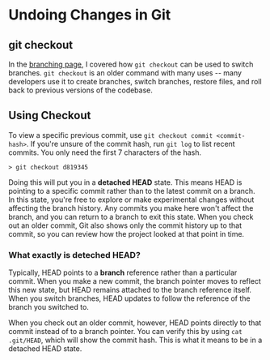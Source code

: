 # Undoing Changes in Git

## git checkout

In the [branching page](8-more-about-branching.md), I covered how `git checkout` can be used to switch branches. `git checkout` is an older command with many uses -- many developers use it to create branches, switch branches, restore files, and roll back to previous versions of the codebase.

## Using Checkout

To view a specific previous commit, use `git checkout commit <commit-hash>`. If you're unsure of the commit hash, run `git log` to list recent commits. You only need the first 7 characters of the hash.

```
> git checkout d819345
```

Doing this will put you in a **detached HEAD** state. This means HEAD is pointing to a specific commit rather than to the latest commit on a branch. In this state, you're free to explore or make experimental changes without affecting the branch history. Any commits you make here won't affect the branch, and you can return to a branch to exit this state.
When you check out an older commit, Git also shows only the commit history up to that commit, so you can review how the project looked at that point in time.

### What exactly is deteched HEAD?

Typically, HEAD points to a **branch** reference rather than a particular commit. When you make a new commit, the branch pointer moves to reflect this new state, but HEAD remains attached to the branch reference itself. When you switch branches, HEAD updates to follow the reference of the branch you switched to.

When you check out an older commit, however, HEAD points directly to that commit instead of to a branch pointer. You can verify this by using `cat .git/HEAD`, which will show the commit hash. This is what it means to be in a detached HEAD state.
